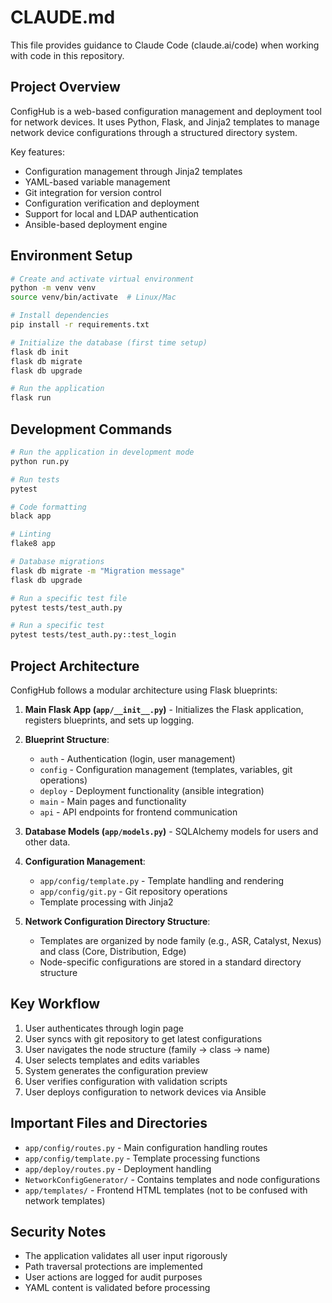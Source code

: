 # CLAUDE.md

This file provides guidance to Claude Code (claude.ai/code) when working with code in this repository.

## Project Overview

ConfigHub is a web-based configuration management and deployment tool for network devices. It uses Python, Flask, and Jinja2 templates to manage network device configurations through a structured directory system.

Key features:
- Configuration management through Jinja2 templates
- YAML-based variable management
- Git integration for version control
- Configuration verification and deployment
- Support for local and LDAP authentication
- Ansible-based deployment engine

## Environment Setup

```bash
# Create and activate virtual environment
python -m venv venv
source venv/bin/activate  # Linux/Mac

# Install dependencies
pip install -r requirements.txt

# Initialize the database (first time setup)
flask db init
flask db migrate
flask db upgrade

# Run the application
flask run
```

## Development Commands

```bash
# Run the application in development mode
python run.py

# Run tests
pytest

# Code formatting
black app

# Linting
flake8 app

# Database migrations
flask db migrate -m "Migration message"
flask db upgrade

# Run a specific test file
pytest tests/test_auth.py

# Run a specific test
pytest tests/test_auth.py::test_login
```

## Project Architecture

ConfigHub follows a modular architecture using Flask blueprints:

1. **Main Flask App (`app/__init__.py`)** - Initializes the Flask application, registers blueprints, and sets up logging.

2. **Blueprint Structure**:
   - `auth` - Authentication (login, user management)
   - `config` - Configuration management (templates, variables, git operations)
   - `deploy` - Deployment functionality (ansible integration)
   - `main` - Main pages and functionality
   - `api` - API endpoints for frontend communication

3. **Database Models (`app/models.py`)** - SQLAlchemy models for users and other data.

4. **Configuration Management**:
   - `app/config/template.py` - Template handling and rendering
   - `app/config/git.py` - Git repository operations
   - Template processing with Jinja2

5. **Network Configuration Directory Structure**:
   - Templates are organized by node family (e.g., ASR, Catalyst, Nexus) and class (Core, Distribution, Edge)
   - Node-specific configurations are stored in a standard directory structure

## Key Workflow

1. User authenticates through login page
2. User syncs with git repository to get latest configurations
3. User navigates the node structure (family → class → name)
4. User selects templates and edits variables
5. System generates the configuration preview
6. User verifies configuration with validation scripts
7. User deploys configuration to network devices via Ansible

## Important Files and Directories

- `app/config/routes.py` - Main configuration handling routes
- `app/config/template.py` - Template processing functions
- `app/deploy/routes.py` - Deployment handling
- `NetworkConfigGenerator/` - Contains templates and node configurations
- `app/templates/` - Frontend HTML templates (not to be confused with network templates)

## Security Notes

- The application validates all user input rigorously
- Path traversal protections are implemented
- User actions are logged for audit purposes
- YAML content is validated before processing